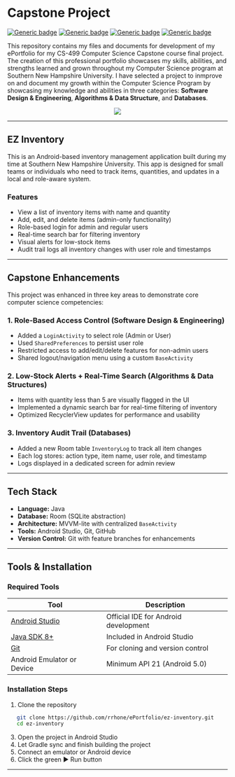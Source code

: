 # Capstone Project

[![Generic badge](https://img.shields.io/badge/page_builder-GitHub_Pages-purple.svg)](https://pages.github.com/) [![Generic badge](https://img.shields.io/badge/language-Markdown_|_HTML-orange.svg)](https://www.markdownguide.org/) [![Generic badge](https://img.shields.io/badge/editor-Markdown_Monster-blue.svg)](https://markdownmonster.west-wind.com/) [![Generic badge](https://img.shields.io/badge/license-MIT-green.svg)](LICENSE)

This repository contains my files and documents for development of my ePortfolio for my CS-499 Computer Science Capstone course final project. The creation of this professional portfolio showcases my skills, abilities, and strengths learned and grown throughout my Computer Science program at Southern New Hampshire University. I have selected a project to inmprove on and document my growth within the Computer Science Program by showcasing my knowledge and abilities in three categories: **Software Design & Engineering**, **Algorithms & Data Structure**, and **Databases**.

<div style="text-align: center;">
    <a href="https://rrhone.github.io/ePortfolio" title="ePortfolio Home Page"><img src="https://img.shields.io/badge/Home-ePortfolio-cyan.svg?style=for-the-badge&logo=homeassistant" /></a>
</div>

---

## EZ Inventory
This is an Android-based inventory management application built during my time at Southern New Hampshire University. This app is designed for small teams or individuals who need to track items, quantities, and updates in a local and role-aware system.

### Features
- View a list of inventory items with name and quantity
- Add, edit, and delete items (admin-only functionality)
- Role-based login for admin and regular users
- Real-time search bar for filtering inventory
- Visual alerts for low-stock items
- Audit trail logs all inventory changes with user role and timestamps

---

## Capstone Enhancements
This project was enhanced in three key areas to demonstrate core computer science competencies:

### 1. Role-Based Access Control (Software Design & Engineering)
- Added a `LoginActivity` to select role (Admin or User)
- Used `SharedPreferences` to persist user role
- Restricted access to add/edit/delete features for non-admin users
- Shared logout/navigation menu using a custom `BaseActivity`

### 2. Low-Stock Alerts + Real-Time Search (Algorithms & Data Structures)
- Items with quantity less than 5 are visually flagged in the UI
- Implemented a dynamic search bar for real-time filtering of inventory
- Optimized RecyclerView updates for performance and usability

### 3. Inventory Audit Trail (Databases)
- Added a new Room table `InventoryLog` to track all item changes
- Each log stores: action type, item name, user role, and timestamp
- Logs displayed in a dedicated screen for admin review

---

## Tech Stack
- **Language:** Java
- **Database:** Room (SQLite abstraction)
- **Architecture:** MVVM-lite with centralized `BaseActivity`
- **Tools:** Android Studio, Git, GitHub
- **Version Control:** Git with feature branches for enhancements

---

## Tools & Installation

### Required Tools

| Tool | Description |
|------|-------------|
| [Android Studio](https://developer.android.com/studio) | Official IDE for Android development |
| [Java SDK 8+](https://www.oracle.com/java/technologies/javase/javase-jdk8-downloads.html) | Included in Android Studio |
| [Git](https://git-scm.com/) | For cloning and version control |
| Android Emulator or Device | Minimum API 21 (Android 5.0) |


### Installation Steps

1. Clone the repository
```bash
   git clone https://github.com/rrhone/ePortfolio/ez-inventory.git
   cd ez-inventory
```
3. Open the project in Android Studio
4. Let Gradle sync and finish building the project
5. Connect an emulator or Android device
6. Click the green ▶ Run button

---
